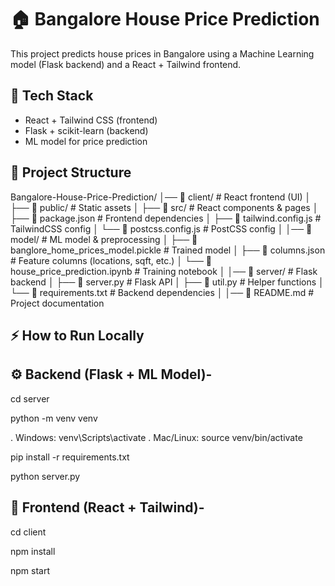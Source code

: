 # 🏠 Bangalore House Price Prediction

This project predicts house prices in Bangalore using a Machine Learning model (Flask backend) and a React + Tailwind frontend.

## 🚀 Tech Stack
- React + Tailwind CSS (frontend)
- Flask + scikit-learn (backend)
- ML model for price prediction

## 📂 Project Structure
Bangalore-House-Price-Prediction/
│── 📂 client/ # React frontend (UI)
│ ├── 📂 public/ # Static assets
│ ├── 📂 src/ # React components & pages
│ ├── 📄 package.json # Frontend dependencies
│ ├── 📄 tailwind.config.js # TailwindCSS config
│ └── 📄 postcss.config.js # PostCSS config
│
│── 📂 model/ # ML model & preprocessing
│ ├── 📄 banglore_home_prices_model.pickle # Trained model
│ ├── 📄 columns.json # Feature columns (locations, sqft, etc.)
│ └── 📄 house_price_prediction.ipynb # Training notebook
│
│── 📂 server/ # Flask backend
│ ├── 📄 server.py # Flask API
│ ├── 📄 util.py # Helper functions
│ └── 📄 requirements.txt # Backend dependencies
│
│── 📄 README.md # Project documentation

## ⚡ How to Run Locally
## ⚙️ Backend (Flask + ML Model)-

cd server
 
python -m venv venv

. Windows:
   venv\Scripts\activate
. Mac/Linux:
   source venv/bin/activate

 pip install -r requirements.txt

 python server.py


## 🎨 Frontend (React + Tailwind)-

cd client

npm install

npm start


